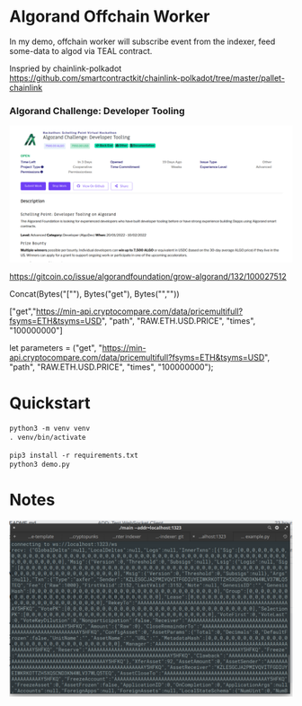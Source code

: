 # Algorand Offchain Worker

In my demo, offchain worker will subscribe event from the indexer, feed some-data to algod via TEAL contract.

Inspried by chainlink-polkadot https://github.com/smartcontractkit/chainlink-polkadot/tree/master/pallet-chainlink

### Algorand Challenge: Developer Tooling

![PT2](https://raw.githubusercontent.com/ubinix-warun/algorand-offchain-worker/main/doc/assets/gitcoin_bounties.png)

https://gitcoin.co/issue/algorandfoundation/grow-algorand/132/100027512


Concat(Bytes("[\""), Bytes("get"), Bytes("\",\""))

["get","https://min-api.cryptocompare.com/data/pricemultifull?fsyms=ETH&tsyms=USD", "path", "RAW.ETH.USD.PRICE", "times", "100000000"]

let parameters = ("get", "https://min-api.cryptocompare.com/data/pricemultifull?fsyms=ETH&tsyms=USD", "path", "RAW.ETH.USD.PRICE", "times", "100000000");



# Quickstart

```
python3 -m venv venv
. venv/bin/activate

pip3 install -r requirements.txt
python3 demo.py 
```

# Notes

![PT2](https://raw.githubusercontent.com/ubinix-warun/algorand-offchain-worker/main/doc/assets/proto_indexer2.png)

